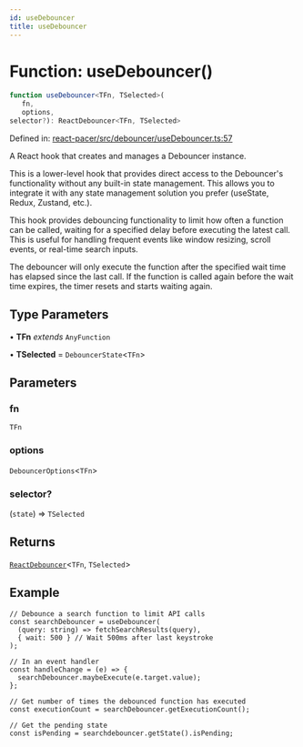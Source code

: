 ```yaml
---
id: useDebouncer
title: useDebouncer
---
```


<!-- DO NOT EDIT: this page is autogenerated from the type comments -->

# Function: useDebouncer()

```ts
function useDebouncer<TFn, TSelected>(
   fn, 
   options, 
selector?): ReactDebouncer<TFn, TSelected>
```

Defined in: [react-pacer/src/debouncer/useDebouncer.ts:57](https://github.com/TanStack/pacer/blob/main/packages/react-pacer/src/debouncer/useDebouncer.ts#L57)

A React hook that creates and manages a Debouncer instance.

This is a lower-level hook that provides direct access to the Debouncer's functionality without
any built-in state management. This allows you to integrate it with any state management solution
you prefer (useState, Redux, Zustand, etc.).

This hook provides debouncing functionality to limit how often a function can be called,
waiting for a specified delay before executing the latest call. This is useful for handling
frequent events like window resizing, scroll events, or real-time search inputs.

The debouncer will only execute the function after the specified wait time has elapsed
since the last call. If the function is called again before the wait time expires, the
timer resets and starts waiting again.

## Type Parameters

• **TFn** *extends* `AnyFunction`

• **TSelected** = `DebouncerState`\<`TFn`\>

## Parameters

### fn

`TFn`

### options

`DebouncerOptions`\<`TFn`\>

### selector?

(`state`) => `TSelected`

## Returns

[`ReactDebouncer`](../../interfaces/reactdebouncer.md)\<`TFn`, `TSelected`\>

## Example

```tsx
// Debounce a search function to limit API calls
const searchDebouncer = useDebouncer(
  (query: string) => fetchSearchResults(query),
  { wait: 500 } // Wait 500ms after last keystroke
);

// In an event handler
const handleChange = (e) => {
  searchDebouncer.maybeExecute(e.target.value);
};

// Get number of times the debounced function has executed
const executionCount = searchDebouncer.getExecutionCount();

// Get the pending state
const isPending = searchdebouncer.getState().isPending;
```

